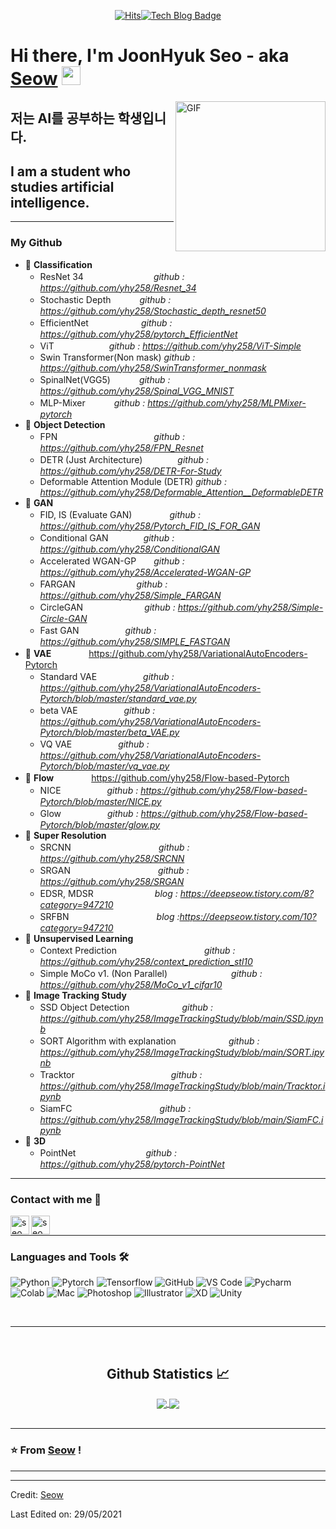   <div align=center>
	
[![Hits](https://hits.seeyoufarm.com/api/count/incr/badge.svg?url=https%3A%2F%2Fgithub.com%2Fyhy258&count_bg=%23CCB1ED&title_bg=%23433636&icon=snapchat.svg&icon_color=%23C9B5DD&title=hits&edge_flat=false)](https://hits.seeyoufarm.com)[![Tech Blog Badge](http://img.shields.io/badge/-Tech%20blog-black?style=flat-square&logo=github&link=https://velog.io/@yhyj1001)](https://velog.io/@yhyj1001)
	
  </div>
 
# Hi there, I'm JoonHyuk Seo - aka [Seow](https://velog.io/@yhyj1001) <img width="30px" src="https://media.tenor.com/images/3b388fe03da271d2674faf85eb7c3fcd/tenor.gif" />

<img align="right" alt="GIF" height="240px" src="https://user-images.githubusercontent.com/33916246/116817592-19277500-aba2-11eb-9714-78d7b3c81d2f.png" />

## 저는 AI를 공부하는 학생입니다.
## I am a student who studies artificial intelligence.  

---
  
### My Github
- 💫 **Classification**
	- ResNet 34　　　　　　　　*github : https://github.com/yhy258/Resnet_34*
	- Stochastic Depth 　　　*github : https://github.com/yhy258/Stochastic_depth_resnet50*
	- EfficientNet　　　　　　*github : https://github.com/yhy258/pytorch_EfficientNet*
	- ViT　　　　　　          *github : https://github.com/yhy258/ViT-Simple*
	- Swin Transformer(Non mask)    *github : https://github.com/yhy258/SwinTransformer_nonmask*
	- SpinalNet(VGG5) 　　　*github : https://github.com/yhy258/Spinal_VGG_MNIST*
	- MLP-Mixer  　　　*github : https://github.com/yhy258/MLPMixer-pytorch*  
- 💫 **Object Detection**
	- FPN　　　　　　　　　　　*github : https://github.com/yhy258/FPN_Resnet*
	- DETR (Just Architecture)　　　　*github : https://github.com/yhy258/DETR-For-Study*
	- Deformable Attention Module (DETR)  *github : https://github.com/yhy258/Deformable_Attention__DeformableDETR*  
- 💫 **GAN**
	- FID, IS (Evaluate GAN) 　　　　*github : https://github.com/yhy258/Pytorch_FID_IS_FOR_GAN*
	- Conditional GAN　　　　*github : https://github.com/yhy258/ConditionalGAN*
	- Accelerated WGAN-GP　　*github : https://github.com/yhy258/Accelerated-WGAN-GP*  
	- FARGAN　　　　　　　*github : https://github.com/yhy258/Simple_FARGAN*
	- CircleGAN　　　　　　　*github : https://github.com/yhy258/Simple-Circle-GAN*  
	- Fast GAN　　　　　 *github : https://github.com/yhy258/SIMPLE_FASTGAN*
- 💫 **VAE**　　　　 https://github.com/yhy258/VariationalAutoEncoders-Pytorch  
	- Standard VAE　　　　　 *github :  https://github.com/yhy258/VariationalAutoEncoders-Pytorch/blob/master/standard_vae.py*  
	- beta VAE　　　　　 *github :  https://github.com/yhy258/VariationalAutoEncoders-Pytorch/blob/master/beta_VAE.py*  
	- VQ VAE　　　　　 *github :  https://github.com/yhy258/VariationalAutoEncoders-Pytorch/blob/master/vq_vae.py*  
- 💫 **Flow**　　　　 https://github.com/yhy258/Flow-based-Pytorch  
	- NICE　　　　　 *github :  https://github.com/yhy258/Flow-based-Pytorch/blob/master/NICE.py*  
	- Glow　　　　　 *github :  https://github.com/yhy258/Flow-based-Pytorch/blob/master/glow.py*  
- 💫 **Super Resolution**
	- SRCNN　　　　　　　　　　*github : https://github.com/yhy258/SRCNN*
	- SRGAN　　　　　　　　　　*github : https://github.com/yhy258/SRGAN*
	- EDSR, MDSR　　　　　　　*blog : https://deepseow.tistory.com/8?category=947210*
	- SRFBN　　　　　　　　　　*blog :https://deepseow.tistory.com/10?category=947210*  
- 💫 **Unsupervised Learning**
	- Context Prediction　　　　　　　　　　*github : https://github.com/yhy258/context_prediction_stl10*  
	- Simple MoCo v1. (Non Parallel)　　　　　　　 *github : https://github.com/yhy258/MoCo_v1_cifar10*  
- 💫 **Image Tracking Study**  
	- SSD Object Detection　　　　　　*github : https://github.com/yhy258/ImageTrackingStudy/blob/main/SSD.ipynb*
	- SORT Algorithm with explanation　　　　　　*github : https://github.com/yhy258/ImageTrackingStudy/blob/main/SORT.ipynb*
	- Tracktor　　　　　　　　　　　*github :  https://github.com/yhy258/ImageTrackingStudy/blob/main/Tracktor.ipynb*
	- SiamFC　　　　　　　　　　*github :  https://github.com/yhy258/ImageTrackingStudy/blob/main/SiamFC.ipynb*  
- 💫 **3D**  
	- PointNet　　　　　　　　*github :  https://github.com/yhy258/pytorch-PointNet*  


---


### Contact with me 📝

[<img align="left" alt="seow.site" height="30px" src="https://user-images.githubusercontent.com/33916246/116786861-f7fc5100-aadb-11eb-94ad-81554c19e7f6.png" />][website]
[<img align="left" alt="seow Instagram" height="30px" src="https://image.flaticon.com/icons/svg/725/725278.svg" />][instagram]

<br />

---

### Languages and Tools 🛠 

![Python](http://img.shields.io/badge/-Python-3776AB?style=flat-square&logo=python&logoColor=ffffff)
![Pytorch](http://img.shields.io/badge/-Pytorch-5391FE?style=flat-square&logo=pytorch&logoColor=ffffff)
![Tensorflow](http://img.shields.io/badge/-Tensorflow-5391FE?style=flat-square&logo=tensorflow&logoColor=ffffff)
![GitHub](https://img.shields.io/badge/-GitHub-181717?style=flat-square&logo=github)
![VS Code](http://img.shields.io/badge/-VS%20Code-007ACC?style=flat-square&logo=visual-studio-code&logoColor=ffffff)
![Pycharm](http://img.shields.io/badge/-Pycharm-2C2255?style=flat-square&logo=Pycharm&logoColor=ffffff)
![Colab](http://img.shields.io/badge/-Colab-2C2255?style=flat-square&logo=Google&logoColor=ffffff)
![Mac](http://img.shields.io/badge/-Apple-0078D6?style=flat-square&logo=apple&logoColor=ffffff)
![Photoshop](http://img.shields.io/badge/-Photoshop-0078D6?style=flat-square&logo=adobe&logoColor=ffffff)
![Illustrator](http://img.shields.io/badge/-Illustrator-0078D6?style=flat-square&logo=adobe&logoColor=ffffff)
![XD](http://img.shields.io/badge/-XD-0078D6?style=flat-square&logo=adobe&logoColor=ffffff)
![Unity](http://img.shields.io/badge/-Unity-0078D6?style=flat-square&logo=unity&logoColor=ffffff)

<br/>

---

<br/>

  <h2 align="center"> Github Statistics 📈 </h2>
  
  <div align="center"> 
     <a href="">
      <img align="center" src="https://github-readme-stats.vercel.app/api?username=yhy258&hide=issues&show_icons=true&theme=dracula" />
    </a>
    <a href="">
      <img align="center" src="https://github-readme-stats.vercel.app/api/top-langs/?username=yhy258&layout=compact"/>
    </a>
</div>



<br/>

---

### ⭐️ From [Seow](https://github.com/yhy258) ! ### 

---

[website]: https://deepseow.tistory.com/
[instagram]: https://www.instagram.com/oz__oo__/



----
Credit: [Seow](https://github.com/yhy258)

Last Edited on: 29/05/2021
